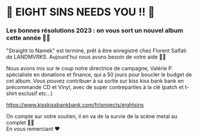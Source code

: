 # 🫵 EIGHT SINS NEEDS YOU !! 🫵

### Les bonnes résolutions 2023 : on vous sort un nouvel album cette année 🎉🎉
"Straight to Namek" est terminé, prêt à être enregistré chez Florent Salfati de LANDMVRKS.
Aujourd'hui nous avons besoin de votre aide 🙏🏻

Nous avons mis sur le coup notre directrice de campagne, Valérie P. spécialiste en donations et finance, qui a 50 jours pour boucler le budget de cet album. Vous pouvez contribuer à sa sortie sur kiss kiss bank bank en précommande CD et Vinyl,  avec de super contreparties à la clé (patch et t-shirt exclusif etc...)

https://www.kisskissbankbank.com/fr/projects/eightsins

On compte sur votre soutien, il en va de la survie de la scène metal au complet 🫰🏻  
En vous remerciant ❤️
